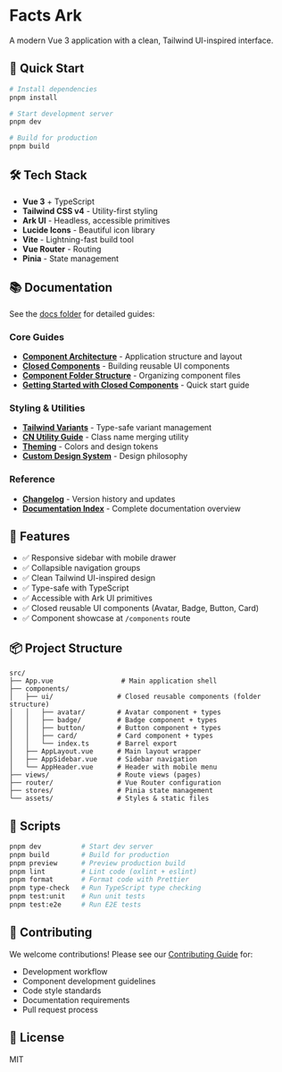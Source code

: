 # Facts Ark

A modern Vue 3 application with a clean, Tailwind UI-inspired interface.

## 🚀 Quick Start

```bash
# Install dependencies
pnpm install

# Start development server
pnpm dev

# Build for production
pnpm build
```

## 🛠️ Tech Stack

- **Vue 3** + TypeScript
- **Tailwind CSS v4** - Utility-first styling
- **Ark UI** - Headless, accessible primitives
- **Lucide Icons** - Beautiful icon library
- **Vite** - Lightning-fast build tool
- **Vue Router** - Routing
- **Pinia** - State management

## 📚 Documentation

See the [docs folder](./docs) for detailed guides:

### Core Guides

- **[Component Architecture](./docs/COMPONENT_ARCHITECTURE.md)** - Application structure and layout
- **[Closed Components](./docs/CLOSED_COMPONENTS.md)** - Building reusable UI components
- **[Component Folder Structure](./docs/COMPONENT_FOLDER_STRUCTURE.md)** - Organizing component files
- **[Getting Started with Closed Components](./docs/GETTING_STARTED_CLOSED_COMPONENTS.md)** - Quick start guide

### Styling & Utilities

- **[Tailwind Variants](./docs/TAILWIND_VARIANTS.md)** - Type-safe variant management
- **[CN Utility Guide](./docs/CN_UTILITY_GUIDE.md)** - Class name merging utility
- **[Theming](./docs/THEMING.md)** - Colors and design tokens
- **[Custom Design System](./docs/CUSTOM_DESIGN_SYSTEM.md)** - Design philosophy

### Reference

- **[Changelog](./docs/CHANGELOG.md)** - Version history and updates
- **[Documentation Index](./docs/README.md)** - Complete documentation overview

## 🎨 Features

- ✅ Responsive sidebar with mobile drawer
- ✅ Collapsible navigation groups
- ✅ Clean Tailwind UI-inspired design
- ✅ Type-safe with TypeScript
- ✅ Accessible with Ark UI primitives
- ✅ Closed reusable UI components (Avatar, Badge, Button, Card)
- ✅ Component showcase at `/components` route

## 📦 Project Structure

```
src/
├── App.vue                 # Main application shell
├── components/
│   ├── ui/                # Closed reusable components (folder structure)
│   │   ├── avatar/        # Avatar component + types
│   │   ├── badge/         # Badge component + types
│   │   ├── button/        # Button component + types
│   │   ├── card/          # Card component + types
│   │   └── index.ts       # Barrel export
│   ├── AppLayout.vue      # Main layout wrapper
│   ├── AppSidebar.vue     # Sidebar navigation
│   └── AppHeader.vue      # Header with mobile menu
├── views/                 # Route views (pages)
├── router/                # Vue Router configuration
├── stores/                # Pinia state management
└── assets/                # Styles & static files
```

## 🧹 Scripts

```bash
pnpm dev          # Start dev server
pnpm build        # Build for production
pnpm preview      # Preview production build
pnpm lint         # Lint code (oxlint + eslint)
pnpm format       # Format code with Prettier
pnpm type-check   # Run TypeScript type checking
pnpm test:unit    # Run unit tests
pnpm test:e2e     # Run E2E tests
```

## 🤝 Contributing

We welcome contributions! Please see our [Contributing Guide](./CONTRIBUTING.md) for:

- Development workflow
- Component development guidelines
- Code style standards
- Documentation requirements
- Pull request process

## 📄 License

MIT
